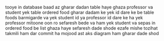tooye in database baad az gharar dadan table haye ghaza professor va student yek table ordered food gharar dadam ke yek id dare ke be table foods barmigarde va yek student id ya professor id dare ke ha yek professor mitoone
oon ro sefaresh bede va ham yek student va sepas in ordered food be list ghaza haye sefaresh dade shode ezafe mishe 
tozihat takmili ham dar commit ha mojood ast 
aks diagram ham gharar dade shod
